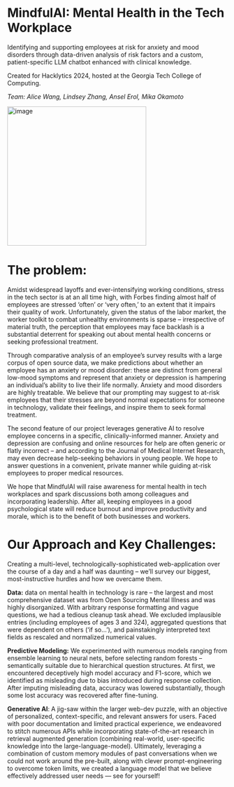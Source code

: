 # MindfulAI: Mental Health in the Tech Workplace

Identifying and supporting employees at risk for anxiety and mood disorders through data-driven analysis of risk factors and a custom, patient-specific LLM chatbot enhanced with clinical knowledge.

Created for Hacklytics 2024, hosted at the Georgia Tech College of Computing.

*Team: Alice Wang, Lindsey Zhang, Ansel Erol, Mika Okamoto*

<img width="318" alt="image" Class="center" src="https://github.com/mika-okamoto/MindfulTech/assets/43559753/ee53fe98-641c-479d-ac3b-324322f8bb8b">

# The problem:

Amidst widespread layoffs and ever-intensifying working conditions, stress in the tech sector is at an all time high, with Forbes finding almost half of employees are stressed ‘often’ or ‘very often,’ to an extent that it impairs their quality of work. Unfortunately, given the status of the labor market, the worker toolkit to combat unhealthy environments is sparse – irrespective of material truth, the perception that employees may face backlash is a substantial deterrent for speaking out about mental health concerns or seeking professional treatment.

Through comparative analysis of an employee’s survey results with a large corpus of open source data, we make predictions about whether an employee has an anxiety or mood disorder: these are distinct from general low-mood symptoms and represent that anxiety or depression is hampering an individual’s ability to live their life normally. Anxiety and mood disorders are highly treatable. We believe that our prompting may suggest to at-risk employees that their stresses are beyond normal expectations for someone in technology, validate their feelings, and inspire them to seek formal treatment.

The second feature of our project leverages generative AI to resolve employee concerns in a specific, clinically-informed manner. Anxiety and depression are confusing and online resources for help are often generic or flatly incorrect – and according to the Journal of Medical Internet Research, may even decrease help-seeking behaviors in young people. We hope to answer questions in a convenient, private manner while guiding at-risk employees to proper medical resources.

We hope that MindfulAI will raise awareness for mental health in tech workplaces and spark discussions both among colleagues and incorporating leadership. After all, keeping employees in a good psychological state will reduce burnout and improve productivity and morale, which is to the benefit of both businesses and workers.

# Our Approach and Key Challenges:

Creating a multi-level, technologically-sophisticated web-application over the course of a day and a half was daunting – we’ll survey our biggest, most-instructive hurdles and how we overcame them.

**Data:** data on mental health in technology is rare – the largest and most comprehensive dataset was from Open Sourcing Mental Illness and was highly disorganized. With arbitrary response formatting and vague questions, we had a tedious cleanup task ahead. We excluded implausible entries (including employees of ages 3 and 324), aggregated questions that were dependent on others (‘if so…’), and painstakingly interpreted text fields as rescaled and normalized numerical values.

**Predictive Modeling:** We experimented with numerous models ranging from ensemble learning to neural nets, before selecting random forests – semantically suitable due to hierarchical question structures. At first, we encountered deceptively high model accuracy and F1-score, which we identified as misleading due to bias introduced during response collection. After imputing misleading data, accuracy was lowered substantially, though some lost accuracy was recovered after fine-tuning.

**Generative AI**: A jig-saw within the larger web-dev puzzle, with an objective of personalized, context-specific, and relevant answers for users. Faced with poor documentation and limited practical experience, we endeavored to stitch numerous APIs while incorporating state-of-the-art research in retrieval augmented generation (combining real-world, user-specific knowledge into the large-language-model). Ultimately, leveraging a combination of custom memory modules of past conversations when we could not work around the pre-built, along with clever prompt-engineering to overcome token limits, we created a language model that we believe effectively addressed user needs — see for yourself!

